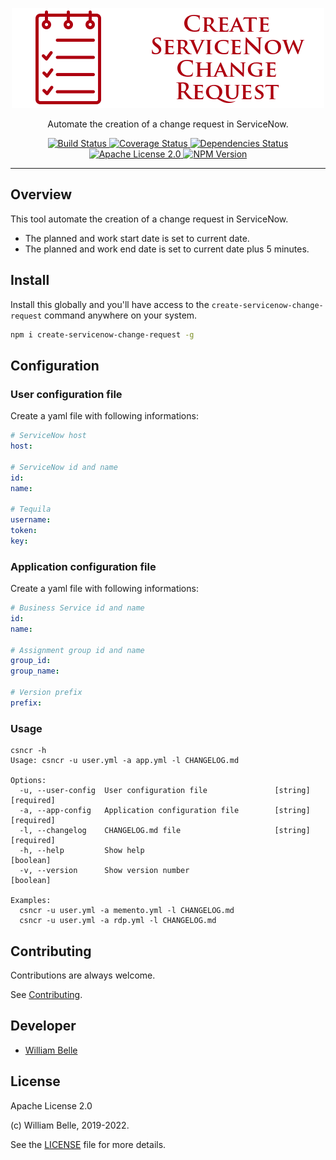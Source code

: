 <p align="center">
  <img alt="Create ServiceNow Change Request" src="https://raw.githubusercontent.com/innovativeinnovation/create-servicenow-change-request/master/docs/readme/readme-logo.png">
</p>

<p align="center">
  Automate the creation of a change request in ServiceNow.
</p>

<p align="center">
  <a href="https://github.com/innovativeinnovation/create-servicenow-change-request/actions">
    <img alt="Build Status" src="https://github.com/innovativeinnovation/create-servicenow-change-request/workflows/Build/badge.svg?branch=master">
  </a>
  <a href="https://coveralls.io/github/innovativeinnovation/create-servicenow-change-request?branch=master">
    <img alt="Coverage Status" src="https://coveralls.io/repos/github/innovativeinnovation/create-servicenow-change-request/badge.svg?branch=master"/>
  </a>
  <a href="https://david-dm.org/innovativeinnovation/create-servicenow-change-request">
    <img alt="Dependencies Status" src="https://david-dm.org/innovativeinnovation/create-servicenow-change-request/status.svg"/>
  </a>
  <a href="https://raw.githubusercontent.com/innovativeinnovation/create-servicenow-change-request/master/LICENSE">
    <img alt="Apache License 2.0" src="https://img.shields.io/badge/license-Apache%202.0-blue.svg">
  </a>
  <a href='https://www.npmjs.com/package/create-servicenow-change-request'>
    <img alt="NPM Version" src="https://img.shields.io/npm/v/create-servicenow-change-request.svg"/>
  </a>
</p>

---

Overview
--------

This tool automate the creation of a change request in ServiceNow.

* The planned and work start date is set to current date.
* The planned and work end date is set to current date plus 5 minutes.

Install
-------

Install this globally and you'll have access to the
`create-servicenow-change-request` command anywhere on your system.

```bash
npm i create-servicenow-change-request -g
```

Configuration
-------------

### User configuration file

Create a yaml file with following informations:

```yaml
# ServiceNow host
host:

# ServiceNow id and name
id:
name:

# Tequila
username:
token:
key:
```

### Application configuration file

Create a yaml file with following informations:

```yaml
# Business Service id and name
id:
name:

# Assignment group id and name
group_id:
group_name:

# Version prefix
prefix:
```

### Usage

```console
csncr -h
Usage: csncr -u user.yml -a app.yml -l CHANGELOG.md

Options:
  -u, --user-config  User configuration file               [string] [required]
  -a, --app-config   Application configuration file        [string] [required]
  -l, --changelog    CHANGELOG.md file                     [string] [required]
  -h, --help         Show help                                       [boolean]
  -v, --version      Show version number                             [boolean]

Examples:
  csncr -u user.yml -a memento.yml -l CHANGELOG.md
  csncr -u user.yml -a rdp.yml -l CHANGELOG.md
```

Contributing
------------

Contributions are always welcome.

See [Contributing](CONTRIBUTING.md).

Developer
---------

  * [William Belle](https://github.com/williambelle)

License
-------

Apache License 2.0

(c) William Belle, 2019-2022.

See the [LICENSE](LICENSE) file for more details.
